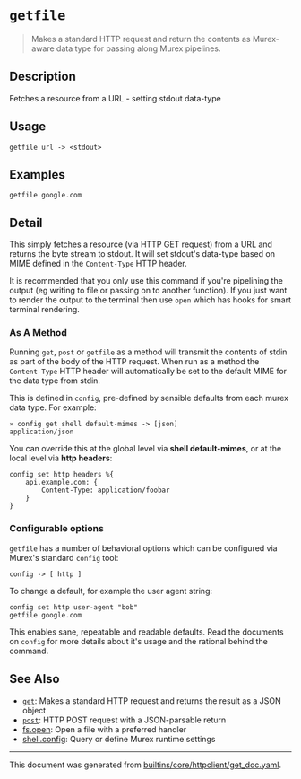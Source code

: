 # `getfile`

> Makes a standard HTTP request and return the contents as Murex-aware data type for passing along Murex pipelines.

## Description

Fetches a resource from a URL - setting stdout data-type

## Usage

```
getfile url -> <stdout>
```

## Examples

```
getfile google.com 
```

## Detail

This simply fetches a resource (via HTTP GET request) from a URL and returns the
byte stream to stdout. It will set stdout's data-type based on MIME defined in
the `Content-Type` HTTP header.

It is recommended that you only use this command if you're pipelining the output
(eg writing to file or passing on to another function). If you just want to
render the output to the terminal then use `open` which has hooks for smart
terminal rendering.

### As A Method

Running `get`, `post` or `getfile` as a method will transmit the contents of
stdin as part of the body of the HTTP request. When run as a method the
`Content-Type` HTTP header will automatically be set to the default MIME for
the data type from stdin.

This is defined in `config`, pre-defined by sensible defaults from each murex
data type. For example:

```
» config get shell default-mimes -> [json]
application/json
```

You can override this at the global level via **shell default-mimes**, or at
the local level via **http headers**:

```
config set http headers %{
    api.example.com: {
        Content-Type: application/foobar
    }
}
```

### Configurable options

`getfile` has a number of behavioral options which can be configured via
Murex's standard `config` tool:

```
config -> [ http ]
```

To change a default, for example the user agent string:

```
config set http user-agent "bob"
getfile google.com
```

This enables sane, repeatable and readable defaults. Read the documents on
`config` for more details about it's usage and the rational behind the command.

## See Also

* [`get`](../commands/get.md):
  Makes a standard HTTP request and returns the result as a JSON object
* [`post`](../commands/post.md):
  HTTP POST request with a JSON-parsable return
* [fs.open](../commands/open.md):
  Open a file with a preferred handler
* [shell.config](../commands/config.md):
  Query or define Murex runtime settings

<hr/>

This document was generated from [builtins/core/httpclient/get_doc.yaml](https://github.com/lmorg/murex/blob/master/builtins/core/httpclient/get_doc.yaml).
